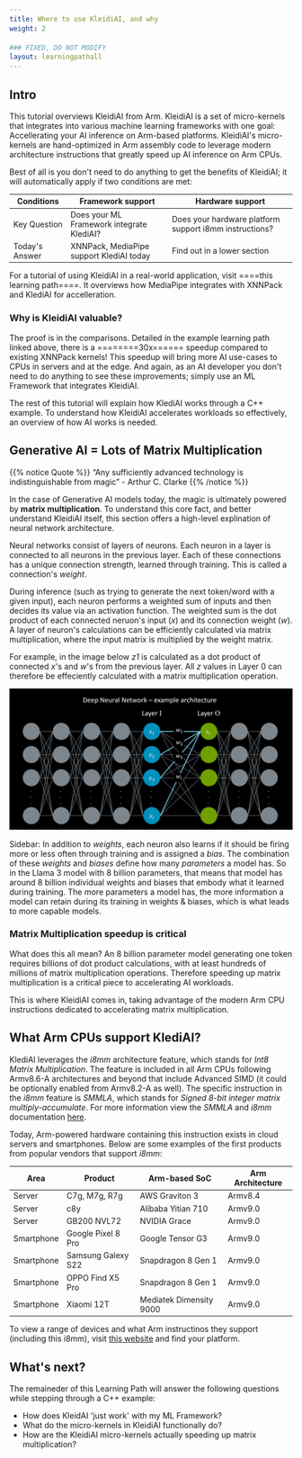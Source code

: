 ```yaml
---
title: Where to use KleidiAI, and why
weight: 2

### FIXED, DO NOT MODIFY
layout: learningpathall
---
```



## Intro

This tutorial overviews KleidiAI from Arm. KleidiAI is a set of micro-kernels that integrates into various machine learning frameworks with one goal: Accellerating your AI inference on Arm-based platforms. KleidiAI's micro-kernels are hand-optimized in Arm assembly code to leverage modern architecture instructions that greatly speed up AI inference on Arm CPUs. 

Best of all is you don't need to do anything to get the benefits of KleidiAI; it will automatically apply if two conditions are met:


|  Conditions    | Framework support     | Hardware support |
| ---------      | ----------- | ----------- |
| Key Question   | Does your ML Framework integrate KlediAI?   | Does your hardware platform support i8mm instructions? |
| Today's Answer | XNNPack, MediaPipe support KlediAI today   | Find out in a lower section  |


For a tutorial of using KleidiAI in a real-world application, visit ====this learning path====. It overviews how MediaPipe integrates with XNNPack and KlediAI for accelleration.

### Why is KleidiAI valuable?
The proof is in the comparisons. Detailed in the example learning path linked above, there is a ========30x====== speedup compared to existing XNNPack kernels! This speedup will bring more AI use-cases to CPUs in servers and at the edge. And again, as an AI developer you don't need to do anything to see these improvements; simply use an ML Framework that integrates KleidiAI.

The rest of this tutorial will explain how KlediAI works through a C++ example. To understand how KleidiAI accelerates workloads so effectively, an overview of how AI works is needed. 

## Generative AI = Lots of Matrix Multiplication

{{% notice Quote %}}
“Any sufficiently advanced technology is indistinguishable from magic” - Arthur C. Clarke
{{% /notice %}}

In the case of Generative AI models today, the magic is ultimately powered by **matrix multiplication**. To understand this core fact, and better understand KleidiAI itself, this section offers a high-level explination of neural network architecture.

Neural networks consist of layers of neurons. Each neuron in a layer is connected to all neurons in the previous layer. Each of these connections has a unique connection strength, learned through training. This is called a connection's *weight*. 

During inference (such as trying to generate the next token/word with a given input), each neuron performs a weighted sum of inputs and then decides its value via an activation function. The weighted sum is the dot product of each connected neruon's input (*x*) and its connection weight (*w*). A layer of neuron's calculations can be efficiently calculated via matrix multiplication, where the input matrix is multiplied by the weight matrix. 

For example, in the image below *z1* is calculated as a dot product of connected *x*'s and *w*'s from the previous layer. All *z* values in Layer 0 can therefore be effeciently calculated with a matrix multiplication operation.

![Neural Network example#center](neural-node-pic.jpg "Figure 1. Zoomed in on neural network node")


Sidebar: In addition to *weights*, each neuron also learns if it should be firing more or less often through training and is assigned a *bias*. The combination of these *weights* and *biases* define how many *parameters* a model has. So in the Llama 3 model with 8 billion parameters, that means that model has around 8 billion individual weights and biases that embody what it learned during training. The more parameters a model has, the more information a model can retain during its training in weights & biases, which is what leads to more capable models. 

### Matrix Multiplication speedup is critical
What does this all mean? An 8 billion parameter model generating one token requires billions of dot product calculations, with at least hundreds of millions of matrix multiplication operations. Therefore speeding up matrix multiplication is a critical piece to accelerating AI workloads. 

This is where KleidiAI comes in, taking advantage of the modern Arm CPU instructions dedicated to accelerating matrix multiplication.

## What Arm CPUs support KlediAI?
KlediAI leverages the *i8mm* architecture feature, which stands for *Int8 Matrix Multiplication*. The feature is included in all Arm CPUs following Armv8.6-A architectures and beyond that include Advanced SIMD (it could be optionally enabled from Armv8.2-A as well). The specific instruction in the *i8mm* feature is *SMMLA*, which stands for *Signed 8-bit integer matrix multiply-accumulate*. For more information view the *SMMLA* and *i8mm* documentation [here](https://developer.arm.com/documentation/ddi0602/latest/SIMD-FP-Instructions/SMMLA--vector---Signed-8-bit-integer-matrix-multiply-accumulate--vector--).

Today, Arm-powered hardware containing this instruction exists in cloud servers and smartphones. Below are some examples of the first products from popular vendors that support *i8mm*:

| Area        |  Product            | Arm-based SoC      | Arm Architecture  |
| ---------   | -----------------   | ----------------   | ----------- |
| Server      |  C7g, M7g, R7g      | AWS Graviton 3     | Armv8.4  |
| Server      |  c8y                | Alibaba Yitian 710 | Armv9.0  |
| Server      |  GB200 NVL72        | NVIDIA Grace       | Armv9.0  |
| Smartphone  |  Google Pixel 8 Pro | Google Tensor G3   | Armv9.0  |
| Smartphone  |  Samsung Galexy S22 | Snapdragon 8 Gen 1 | Armv9.0  |
| Smartphone  |  OPPO Find X5 Pro   | Snapdragon 8 Gen 1 | Armv9.0  |
| Smartphone  |  Xiaomi 12T         | Mediatek Dimensity 9000 | Armv9.0  |


To view a range of devices and what Arm instructinos they support (including this i8mm), visit [this website](https://gpages.juszkiewicz.com.pl/arm-socs-table/arm-socs.html) and find your platform. 


## What's next?
The remaineder of this Learning Path will answer the following questions while stepping through a C++ example:
* How does KleidAI 'just work' with my ML Framework?
* What do the micro-kernels in KleidiAI functionally do?
* How are the KleidiAI micro-kernels actually speeding up matrix multiplication?
